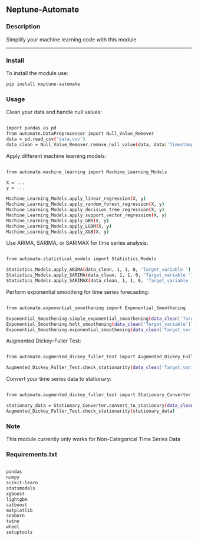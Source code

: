## Neptune-Automate
### Description
Simplify your machine learning code with this module

---

### Install
To install the module use:

```bash
pip install neptune-automate
```

### Usage

Clean your data and handle null values:

```bash

import pandas as pd
from automate.DataPreprocessor import Null_Value_Remover
data = pd.read_csv('data.csv')
data_clean = Null_Value_Remover.remove_null_value(data, data['Timestamp_or_Categorical Column'])

```

Apply different machine learning models:

```bash

from automate.machine_learning import Machine_Learning_Models

X = ...
y = ...

Machine_Learning_Models.apply_linear_regression(X, y)
Machine_Learning_Models.apply_random_forest_regression(X, y)
Machine_Learning_Models.apply_decision_tree_regression(X, y)
Machine_Learning_Models.apply_support_vector_regression(X, y)
Machine_Learning_Models.apply_GBR(X, y)
Machine_Learning_Models.apply_LGBM(X, y)
Machine_Learning_Models.apply_XGB(X, y)

```

Use ARIMA, SARIMA, or SARIMAX for time series analysis:

```bash

from automate.statistical_models import Statistics_Models

Statistics_Models.apply_ARIMA(data_clean, 1, 1, 0, 'Target_variable ')
Statistics_Models.apply_SARIMA(data_clean, 1, 1, 0, 'Target_variable ')
Statistics_Models.apply_SARIMAX(data_clean, 1, 1, 0, 'Target_variable ', exog_vars=['variable_1', 'variable_2', 'variable_3'])

```

Perform exponential smoothing for time series forecasting:

```bash

from automate.exponential_smoothening import Exponential_Smoothening

Exponential_Smoothening.simple_exponential_smoothening(data_clean['Target_variable '])
Exponential_Smoothening.holt_smoothening(data_clean['Target_variable'])
Exponential_Smoothening.exponential_smoothening(data_clean['Target_variable'])

```

Augmented Dickey-Fuller Test:

```bash

from automate.augmented_dickey_fuller_test import Augmented_Dickey_Fuller_Test

Augmented_Dickey_Fuller_Test.check_stationarity(data_clean['Target_variable'])

```

Convert your time series data to stationary:

```bash

from automate.augmented_dickey_fuller_test import Stationary_Converter

stationary_data = Stationary_Converter.convert_to_stationary(data_clean['Target_variable '])
Augmented_Dickey_Fuller_Test.check_stationarity(stationary_data)

```

### Note

This module currently only works for Non-Categorical Time Series Data

### Requirements.txt

```bash

pandas
numpy
scikit-learn
statsmodels
xgboost
lightgbm
catboost
matplotlib
seaborn
twine
wheel
setuptools

```